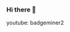### Hi there 👋
youtube: badgeminer2

<!--
**badgeminer/badgeminer** is a ✨ _special_ ✨ repository because its `README.md` (this file) appears on your GitHub profile.

<!--- Here are some ideas to get you started:
